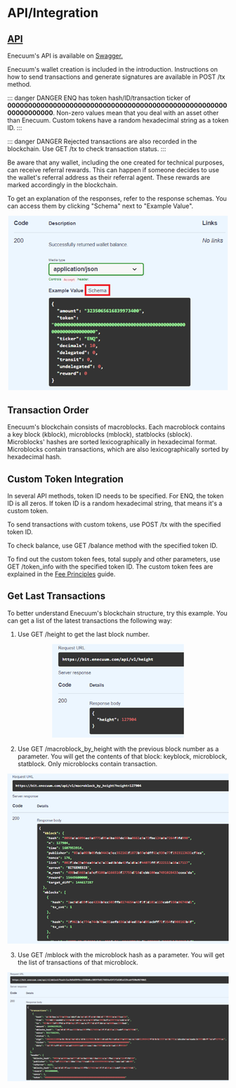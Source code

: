 # API/Integration

## [API](https://app.swaggerhub.com/apis-docs/enecuum/EnecuumNodeAPI/1.0.0)

Enecuum's API is available on [Swagger.](https://app.swaggerhub.com/apis-docs/enecuum/EnecuumNodeAPI/1.0.0)

Enecuum's wallet creation is included in the introduction. Instructions on how to send transactions and generate signatures are available in POST /tx method. 

::: danger DANGER
ENQ has token hash/ID/transaction ticker of **0000000000000000000000000000000000000000000000000000000000000000**. Non-zero values mean that you deal with an asset other than Enecuum. Custom tokens have a random hexadecimal string as a token ID.
:::

::: danger DANGER
Rejected transactions are also recorded in the blockchain. Use GET /tx to check transaction status.
:::

Be aware that any wallet, including the one created for technical purposes, can receive referral rewards. This can happen if someone decides to use the wallet's referral address as their referral agent. These rewards are marked accordingly in the blockchain.

To get an explanation of the responses, refer to the response schemas. You can access them by clicking "Schema" next to "Example Value".

<p align = "center"> <img src="./img/api/schema.png" width = "500"> </p>

## Transaction Order

Enecuum's blockchain consists of macroblocks. Each macroblock contains a key block (kblock), microblocks (mblock), statblocks (sblock). Microblocks' hashes are sorted lexicographically in hexadecimal format. Microblocks contain transactions, which are also lexicographically sorted by hexadecimal hash.

## Custom Token Integration

In several API methods, token ID needs to be specified. For ENQ, the token ID is all zeros. If token ID is a random hexadecimal string, that means it's a custom token.

To send transactions with custom tokens, use POST /tx with the specified token ID. 

To check balance, use GET /balance method with the specified token ID.

To find out the custom token fees, total supply and other parameters, use GET /token_info with the specified token ID. The custom token fees are explained in the [Fee Principles](/enq/token-issue.md#fee-principles) guide.

## Get Last Transactions

To better understand Enecuum's blockchain structure, try this example. You can get a list of the latest transactions the following way: 

1. Use GET /height to get the last block number.

<p align = "center"> <img src="./img/api/get_height.png" width = "300"> </p>

2. Use GET /macroblock_by_height with the previous block number as a parameter. You will get the contents of that block: keyblock, microblock, statblock. Only microblocks contain transaction. 

<p align = "center"> <img src="./img/api/get_macroblock_by_height.png" width = "700"> </p>

3. Use GET /mblock with the microblock hash as a parameter. You will get the list of transactions of that microblock.

<p align = "center"> <img src="./img/api/get_mblock.png" width = "700"> </p>
